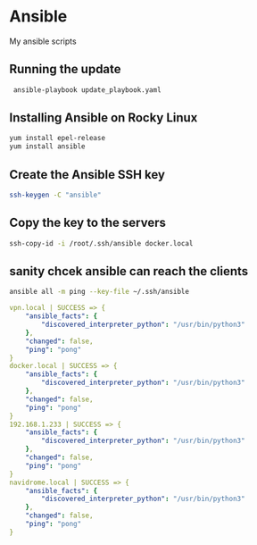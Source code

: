 # Ansible
My ansible scripts 


## Running the update 
```bash
 ansible-playbook update_playbook.yaml
```

## Installing Ansible on Rocky Linux 

```bash
yum install epel-release
yum install ansible
```

## Create the Ansible SSH key 

```bash
ssh-keygen -C "ansible"
```
## Copy the key to the servers 

```bash
ssh-copy-id -i /root/.ssh/ansible docker.local
```
## sanity chcek ansible can reach the clients 

```bash
ansible all -m ping --key-file ~/.ssh/ansible
```

```yaml
vpn.local | SUCCESS => {
    "ansible_facts": {
        "discovered_interpreter_python": "/usr/bin/python3"
    },
    "changed": false,
    "ping": "pong"
}
docker.local | SUCCESS => {
    "ansible_facts": {
        "discovered_interpreter_python": "/usr/bin/python3"
    },
    "changed": false,
    "ping": "pong"
}
192.168.1.233 | SUCCESS => {
    "ansible_facts": {
        "discovered_interpreter_python": "/usr/bin/python3"
    },
    "changed": false,
    "ping": "pong"
}
navidrome.local | SUCCESS => {
    "ansible_facts": {
        "discovered_interpreter_python": "/usr/bin/python3"
    },
    "changed": false,
    "ping": "pong"
}
```
